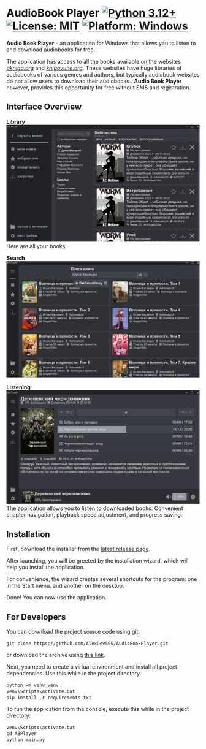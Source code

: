 # AudioBook Player [![Python 3.12+](https://badgen.net/badge/Python/3.12+/blue)](https://www.python.org/downloads/) [![License: MIT](https://badgen.net/badge/License/MIT/blue)](https://github.com/AlexDev505/AudioBookPlayer/blob/master/LICENSE) [![Platform: Windows](https://badgen.net/badge/Platform/windows/blue?icon=windows)]()

**Audio Book Player** - an application for Windows that allows you to listen to and download audiobooks for free.

The application has access to all the books available on the websites [_akniga.org_](https://akniga.org/) and [_knigavuhe.org_](https://knigavuhe.org/).
These websites have huge libraries of audiobooks of various genres and authors,
but typically audiobook websites do not allow users to download their audiobooks..
**Audio Book Player** however, provides this opportunity for free without SMS and registration.

## Interface Overview

**Library**
![Library](imgs/library.png "Library")
Here are all your books.

**Search**
![Search](imgs/search.png "Search")

**Listening**
![Search](imgs/book.png "Listening")
The application allows you to listen to downloaded books.
Convenient chapter navigation, playback speed adjustment,
and progress saving.

## Installation

First, download the installer from the [latest release page](https://github.com/AlexDev505/AudioBookPlayer/releases/latest).

After launching, you will be greeted by the installation wizard, which will help you install the application.

For convenience, the wizard creates several shortcuts for the program: one in the Start menu, and another on the desktop.

Done! You can now use the application.

## For Developers

You can download the project source code using git.
```commandline
git clone https://github.com/AlexDev505/AudioBookPlayer.git
```

or download the archive using [this link](https://github.com/AlexDev505/AudioBookPlayer/archive/refs/heads/master.zip).

Next, you need to create a virtual environment 
and install all project dependencies. Use this while in the project directory.
```commandline
python -m venv venv
venv\Scripts\activate.bat
pip install -r requirements.txt
```

To run the application from the console, execute this while in the project directory:
```commandline
venv\Scripts\activate.bat
cd ABPlayer
python main.py
```